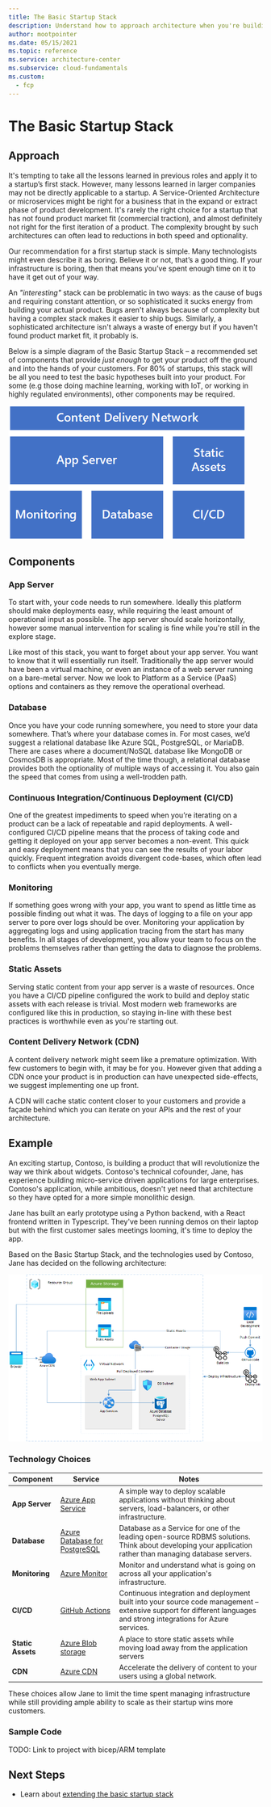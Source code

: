 ```yaml
---
title: The Basic Startup Stack
description: Understand how to approach architecture when you're building a first MVP or prototype for a startup.
author: mootpointer
ms.date: 05/15/2021
ms.topic: reference
ms.service: architecture-center
ms.subservice: cloud-fundamentals
ms.custom:
  - fcp
---
```


# The Basic Startup Stack

## Approach

It's tempting to take all the lessons learned in previous roles and apply it to a startup’s first stack. However, many lessons learned in larger companies may not be directly applicable to a startup. A Service-Oriented Architecture or microservices might be right for a business that in the expand or extract phase of product development. It's rarely the right choice for a startup that has not found product market fit (commercial traction), and almost definitely not right for the first iteration of a product. The complexity brought by such architectures can often lead to reductions in both speed and optionality.

Our recommendation for a first startup stack is simple. Many technologists might even describe it as boring. Believe it or not, that’s a good thing. If your infrastructure is boring, then that means you’ve spent enough time on it to have it get out of your way.

An _"interesting"_ stack can be problematic in two ways: as the cause of bugs and requiring constant attention, or so sophisticated it sucks energy from building your actual product. Bugs aren't always because of complexity but having a complex stack makes it easier to ship bugs. Similarly, a sophisticated architecture isn't always a waste of energy but if you haven't found product market fit, it probably is.

Below is a simple diagram of the Basic Startup Stack – a recommended set of components that provide _just enough_ to get your product off the ground and into the hands of your customers. For 80% of startups, this stack will be all you need to test the basic hypotheses built into your product. For some (e.g those doing machine learning, working with IoT, or working in highly regulated environments), other components may be required.

![A block diagram of the Basic Startup Stack](images/startup-stack-blocks.png)

## Components

### App Server

To start with, your code needs to run somewhere. Ideally this platform should make deployments easy, while requiring the least amount of operational input as possible. The app server should scale horizontally, however some manual intervention for scaling is fine while you're still in the explore stage.

Like most of this stack, you want to forget about your app server. You want to know that it will essentially run itself. Traditionally the app server would have been a virtual machine, or even an instance of a web server running on a bare-metal server. Now we look to Platform as a Service (PaaS) options and containers as they remove the operational overhead.

### Database

Once you have your code running somewhere, you need to store your data somewhere. That’s where your database comes in. For most cases, we’d suggest a relational database like Azure SQL, PostgreSQL, or MariaDB. There are cases where a document/NoSQL database like MongoDB or CosmosDB is appropriate. Most of the time though, a relational database provides both the optionality of multiple ways of accessing it. You also gain the speed that comes from using a well-trodden path.

### Continuous Integration/Continuous Deployment (CI/CD)

One of the greatest impediments to speed when you’re iterating on a product can be a lack of repeatable and rapid deployments. A well-configured CI/CD pipeline means that the process of taking code and getting it deployed on your app server becomes a non-event. This quick and easy deployment means that you can see the results of your labor quickly. Frequent integration avoids divergent code-bases, which often lead to conflicts when you eventually merge.

### Monitoring

If something goes wrong with your app, you want to spend as little time as possible finding out what it was. The days of logging to a file on your app server to pore over logs should be over. Monitoring your application by aggregating logs and using application tracing from the start has many benefits. In all stages of development, you allow your team to focus on the problems themselves rather than getting the data to diagnose the problems.

### Static Assets

Serving static content from your app server is a waste of resources. Once you have a CI/CD pipeline configured the work to build and deploy static assets with each release is trivial. Most modern web frameworks are configured like this in production, so staying in-line with these best practices is worthwhile even as you're starting out.

### Content Delivery Network (CDN)

A content delivery network might seem like a premature optimization. With few customers to begin with, it may be for you. However given that adding a CDN once your product is in production can have unexpected side-effects, we suggest implementing one up front.

A CDN will cache static content closer to your customers and provide a façade behind which you can iterate on your APIs and the rest of your architecture.

## Example

An exciting startup, Contoso, is building a product that will revolutionize the way we think about widgets. Contoso's technical cofounder, Jane, has experience building micro-service driven applications for large enterprises. Contoso's application, while ambitious, doesn't yet need that architecture so they have opted for a more simple monolithic design.

Jane has built an early prototype using a Python backend, with a React frontend written in Typescript. They've been running demos on their laptop but with the first customer sales meetings looming, it's time to deploy the app.

Based on the Basic Startup Stack, and the technologies used by Contoso, Jane has decided on the following architecture:

![The startup stack architecture used by Contoso to deploy their application to Azure](images/startup-stack-architecture.png)

### Technology Choices

| Component         | Service                                                           | Notes                                                                                                                                                                |
| ----------------- | ----------------------------------------------------------------- | -------------------------------------------------------------------------------------------------------------------------------------------------------------------- |
| **App Server**    | [Azure App Service](/azure/app-service/overview)                  | A simple way to deploy scalable applications without thinking about servers, load-balancers, or other infrastructure.                                                |
| **Database**      | [Azure Database for PostgreSQL](/azure/postgresql/overview)       | Database as a Service for one of the leading open-source RDBMS solutions. Think about developing your application rather than managing database servers.             |
| **Monitoring**    | [Azure Monitor](/azure/azure-monitor/overview)                    | Monitor and understand what is going on across all your application's infrastructure.                                                                                |
| **CI/CD**         | [GitHub Actions](/learn/paths/automate-workflow-github-actions/)  | Continuous integration and deployment built into your source code management – extensive support for different languages and strong integrations for Azure services. |
| **Static Assets** | [Azure Blob storage](/azure/storage/blobs/storage-blobs-overview) | A place to store static assets while moving load away from the application servers                                                                                   |
| **CDN**           | [Azure CDN](/azure/cdn/cdn-overview)                              | Accelerate the delivery of content to your users using a global network.                                                                                             |

These choices allow Jane to limit the time spent managing infrastructure while still providing ample ability to scale as their startup wins more customers.

### Sample Code

TODO: Link to project with bicep/ARM template

## Next Steps

- Learn about [extending the basic startup stack](extending-startup-stack.md)
